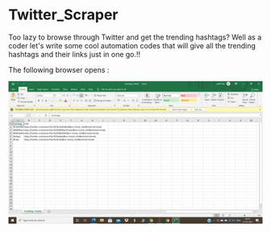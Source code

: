 # Twitter_Scraper
Too lazy to browse through Twitter and get the trending hashtags? Well as a coder let's write some cool automation codes that will give all the trending hashtags and their links just in one go.!!


The following browser opens :

![](Trending_Hashtags_file.png)
